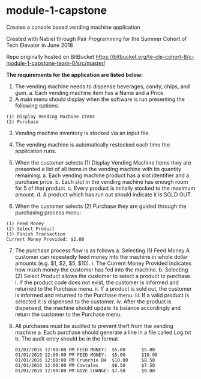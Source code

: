 # module-1-capstone
Creates a console based vending machine application

Created with Nabiel through Pair Programming
for the Summer Cohort of Tech Elevator in June 2018

Repo originally hosted on BitBucket
https://bitbucket.org/te-cle-cohort-8/c-module-1-capstone-team-0/src/master/ 

**The requirements for the application are listed below:**

1. The vending machine needs to dispense beverages, candy, chips, and gum.
    a. Each vending machine item has a Name and a Price.
2. A main menu should display when the software is run presenting the following options:
```
(1) Display Vending Machine Items
(2) Purchase
```
3. Vending machine inventory is stocked via an input file.
4. The vending machine is automatically restocked each time the application runs.
5. When the customer selects (1) Display Vending Machine Items they are presented a list of all items in the vending machine with its quantity remaining.
    a. Each vending machine product has a slot identifier and a purchase price.
    b. Each slot in the vending machine has enough room for 5 of that product.
    c. Every product is initially stocked to the maximum amount.
    d. A product which has run out should indicate it is SOLD OUT.

6. When the customer selects (2) Purchase they are guided through the purchasing process menu:
```
(1) Feed Money
(2) Select Product
(3) Finish Transaction
Current Money Provided: $2.00
```

7. The purchase process flow is as follows
    a. Selecting (1) Feed Money A customer can repeatedly feed money into the machine in whole dollar amounts (e.g. $1, $2, $5, $10).
        i. The Current Money Provided indicates how much money the customer has fed into the machine.
    b. Selecting (2) Select Product allows the customer to select a product to purchase.
        i. If the product code does not exist, the customer is informed and returned to the Purchase menu.
        ii. If a product is sold out, the customer is informed and returned to the Purchase menu.
        iii. If a valid product is selected it is dispensed to the customer.
        iv. After the product is dispensed, the machine should update its balance accordingly and return the customer to the Purchase menu.

8.  All purchases must be audited to prevent theft from the vending machine
    a.  Each purchase should generate a line in a file called Log.txt
    b.  The audit entry should be in the format

    ```
    01/01/2016 12:00:00 PM FEED MONEY:  $5.00      $5.00
    01/01/2016 12:00:00 PM FEED MONEY:  $5.00      $10.00
    01/01/2016 12:00:00 PM Crunchie B4  $10.00     $8.50
    01/01/2016 12:00:00 PM Cowtales     $8.50      $7.50
    01/01/2016 12:00:00 PM GIVE CHANGE: $7.50      $0.00
    ```